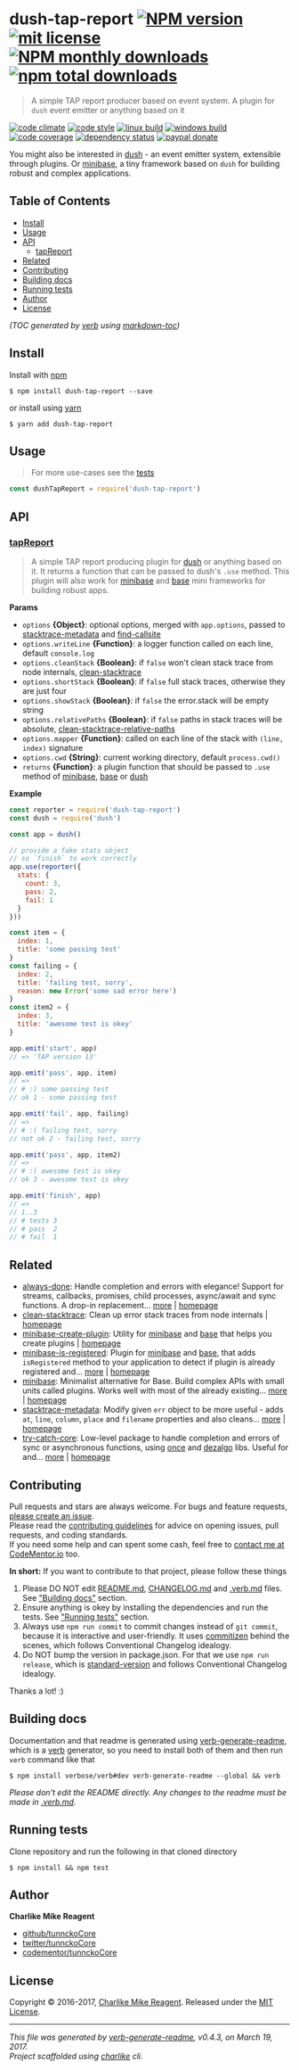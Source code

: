 # dush-tap-report [![NPM version](https://img.shields.io/npm/v/dush-tap-report.svg?style=flat)](https://www.npmjs.com/package/dush-tap-report) [![mit license][license-img]][license-url] [![NPM monthly downloads](https://img.shields.io/npm/dm/dush-tap-report.svg?style=flat)](https://npmjs.org/package/dush-tap-report) [![npm total downloads][downloads-img]][downloads-url]

> A simple TAP report producer based on event system. A plugin for `dush` event emitter or anything based on it

[![code climate][codeclimate-img]][codeclimate-url] 
[![code style][standard-img]][standard-url] 
[![linux build][travis-img]][travis-url] 
[![windows build][appveyor-img]][appveyor-url] 
[![code coverage][coverage-img]][coverage-url] 
[![dependency status][david-img]][david-url]
[![paypal donate][paypalme-img]][paypalme-url] 

You might also be interested in [dush][] - an event emitter system, extensible through plugins.
Or [minibase][], a tiny framework based on `dush` for building robust and complex applications.

## Table of Contents
- [Install](#install)
- [Usage](#usage)
- [API](#api)
  * [tapReport](#tapreport)
- [Related](#related)
- [Contributing](#contributing)
- [Building docs](#building-docs)
- [Running tests](#running-tests)
- [Author](#author)
- [License](#license)

_(TOC generated by [verb](https://github.com/verbose/verb) using [markdown-toc](https://github.com/jonschlinkert/markdown-toc))_

## Install
Install with [npm](https://www.npmjs.com/)

```
$ npm install dush-tap-report --save
```

or install using [yarn](https://yarnpkg.com)

```
$ yarn add dush-tap-report
```

## Usage
> For more use-cases see the [tests](test.js)

```js
const dushTapReport = require('dush-tap-report')
```

## API

### [tapReport](index.js#L93)
> A simple TAP report producing plugin for [dush][] or anything based on it. It returns a function that can be passed to dush's `.use` method. This plugin will also work for [minibase][] and [base][] mini frameworks for building robust apps.

**Params**

* `options` **{Object}**: optional options, merged with `app.options`, passed to [stacktrace-metadata][] and [find-callsite][]    
* `options.writeLine` **{Function}**: a logger function called on each line, default `console.log`    
* `options.cleanStack` **{Boolean}**: if `false` won't clean stack trace from node internals, [clean-stacktrace][]    
* `options.shortStack` **{Boolean}**: if `false` full stack traces, otherwise they are just four    
* `options.showStack` **{Boolean}**: if `false` the error.stack will be empty string    
* `options.relativePaths` **{Boolean}**: if `false` paths in stack traces will be absolute, [clean-stacktrace-relative-paths][]    
* `options.mapper` **{Function}**: called on each line of the stack with `(line, index)` signature    
* `options.cwd` **{String}**: current working directory, default `process.cwd()`    
* `returns` **{Function}**: a plugin function that should be passed to `.use` method of [minibase][], [base][] or [dush][]  

**Example**

```js
const reporter = require('dush-tap-report')
const dush = require('dush')

const app = dush()

// provide a fake stats object
// so `finish` to work correctly
app.use(reporter({
  stats: {
    count: 3,
    pass: 2,
    fail: 1
  }
}))

const item = {
  index: 1,
  title: 'some passing test'
}
const failing = {
  index: 2,
  title: 'failing test, sorry',
  reason: new Error('some sad error here')
}
const item2 = {
  index: 3,
  title: 'awesome test is okey'
}

app.emit('start', app)
// => 'TAP version 13'

app.emit('pass', app, item)
// =>
// # :) some passing test
// ok 1 - some passing test

app.emit('fail', app, failing)
// =>
// # :( failing test, sorry
// not ok 2 - failing test, sorry

app.emit('pass', app, item2)
// =>
// # :) awesome test is okey
// ok 3 - awesome test is okey

app.emit('finish', app)
// =>
// 1..3
// # tests 3
// # pass  2
// # fail  1
```

## Related
- [always-done](https://www.npmjs.com/package/always-done): Handle completion and errors with elegance! Support for streams, callbacks, promises, child processes, async/await and sync functions. A drop-in replacement… [more](https://github.com/hybridables/always-done#readme) | [homepage](https://github.com/hybridables/always-done#readme "Handle completion and errors with elegance! Support for streams, callbacks, promises, child processes, async/await and sync functions. A drop-in replacement for [async-done][] - pass 100% of its tests plus more")
- [clean-stacktrace](https://www.npmjs.com/package/clean-stacktrace): Clean up error stack traces from node internals | [homepage](https://github.com/tunnckocore/clean-stacktrace#readme "Clean up error stack traces from node internals")
- [minibase-create-plugin](https://www.npmjs.com/package/minibase-create-plugin): Utility for [minibase][] and [base][] that helps you create plugins | [homepage](https://github.com/node-minibase/minibase-create-plugin#readme "Utility for [minibase][] and [base][] that helps you create plugins")
- [minibase-is-registered](https://www.npmjs.com/package/minibase-is-registered): Plugin for [minibase][] and [base][], that adds `isRegistered` method to your application to detect if plugin is already registered and… [more](https://github.com/node-minibase/minibase-is-registered#readme) | [homepage](https://github.com/node-minibase/minibase-is-registered#readme "Plugin for [minibase][] and [base][], that adds `isRegistered` method to your application to detect if plugin is already registered and returns true or false if named plugin is already registered on the instance.")
- [minibase](https://www.npmjs.com/package/minibase): Minimalist alternative for Base. Build complex APIs with small units called plugins. Works well with most of the already existing… [more](https://github.com/node-minibase/minibase#readme) | [homepage](https://github.com/node-minibase/minibase#readme "Minimalist alternative for Base. Build complex APIs with small units called plugins. Works well with most of the already existing [base][] plugins.")
- [stacktrace-metadata](https://www.npmjs.com/package/stacktrace-metadata): Modify given `err` object to be more useful - adds `at`, `line`, `column`, `place` and `filename` properties and also cleans… [more](https://github.com/tunnckocore/stacktrace-metadata#readme) | [homepage](https://github.com/tunnckocore/stacktrace-metadata#readme "Modify given `err` object to be more useful - adds `at`, `line`, `column`, `place` and `filename` properties and also cleans stack traces.")
- [try-catch-core](https://www.npmjs.com/package/try-catch-core): Low-level package to handle completion and errors of sync or asynchronous functions, using [once][] and [dezalgo][] libs. Useful for and… [more](https://github.com/hybridables/try-catch-core#readme) | [homepage](https://github.com/hybridables/try-catch-core#readme "Low-level package to handle completion and errors of sync or asynchronous functions, using [once][] and [dezalgo][] libs. Useful for and used in higher-level libs such as [always-done][] to handle completion of anything.")

## Contributing
Pull requests and stars are always welcome. For bugs and feature requests, [please create an issue](https://github.com/tunnckoCore/dush-tap-report/issues/new).  
Please read the [contributing guidelines](CONTRIBUTING.md) for advice on opening issues, pull requests, and coding standards.  
If you need some help and can spent some cash, feel free to [contact me at CodeMentor.io](https://www.codementor.io/tunnckocore?utm_source=github&utm_medium=button&utm_term=tunnckocore&utm_campaign=github) too.

**In short:** If you want to contribute to that project, please follow these things

1. Please DO NOT edit [README.md](README.md), [CHANGELOG.md](CHANGELOG.md) and [.verb.md](.verb.md) files. See ["Building docs"](#building-docs) section.
2. Ensure anything is okey by installing the dependencies and run the tests. See ["Running tests"](#running-tests) section.
3. Always use `npm run commit` to commit changes instead of `git commit`, because it is interactive and user-friendly. It uses [commitizen][] behind the scenes, which follows Conventional Changelog idealogy.
4. Do NOT bump the version in package.json. For that we use `npm run release`, which is [standard-version][] and follows Conventional Changelog idealogy.

Thanks a lot! :)

## Building docs
Documentation and that readme is generated using [verb-generate-readme][], which is a [verb][] generator, so you need to install both of them and then run `verb` command like that

```
$ npm install verbose/verb#dev verb-generate-readme --global && verb
```

_Please don't edit the README directly. Any changes to the readme must be made in [.verb.md](.verb.md)._

## Running tests
Clone repository and run the following in that cloned directory

```
$ npm install && npm test
```

## Author
**Charlike Mike Reagent**

+ [github/tunnckoCore](https://github.com/tunnckoCore)
+ [twitter/tunnckoCore](https://twitter.com/tunnckoCore)
+ [codementor/tunnckoCore](https://codementor.io/tunnckoCore)

## License
Copyright © 2016-2017, [Charlike Mike Reagent](https://i.am.charlike.online). Released under the [MIT License](LICENSE).

***

_This file was generated by [verb-generate-readme](https://github.com/verbose/verb-generate-readme), v0.4.3, on March 19, 2017._  
_Project scaffolded using [charlike][] cli._

[always-done]: https://github.com/hybridables/always-done
[async-done]: https://github.com/gulpjs/async-done
[base]: https://github.com/node-base/base
[charlike]: https://github.com/tunnckocore/charlike
[commitizen]: https://github.com/commitizen/cz-cli
[dezalgo]: https://github.com/npm/dezalgo
[minibase]: https://github.com/node-minibase/minibase
[once]: https://github.com/isaacs/once
[standard-version]: https://github.com/conventional-changelog/standard-version
[verb-generate-readme]: https://github.com/verbose/verb-generate-readme
[verb]: https://github.com/verbose/verb

[license-url]: https://www.npmjs.com/package/dush-tap-report
[license-img]: https://img.shields.io/npm/l/dush-tap-report.svg

[downloads-url]: https://www.npmjs.com/package/dush-tap-report
[downloads-img]: https://img.shields.io/npm/dt/dush-tap-report.svg

[codeclimate-url]: https://codeclimate.com/github/tunnckoCore/dush-tap-report
[codeclimate-img]: https://img.shields.io/codeclimate/github/tunnckoCore/dush-tap-report.svg

[travis-url]: https://travis-ci.org/tunnckoCore/dush-tap-report
[travis-img]: https://img.shields.io/travis/tunnckoCore/dush-tap-report/master.svg?label=linux

[appveyor-url]: https://ci.appveyor.com/project/tunnckoCore/dush-tap-report
[appveyor-img]: https://img.shields.io/appveyor/ci/tunnckoCore/dush-tap-report/master.svg?label=windows

[coverage-url]: https://codecov.io/gh/tunnckoCore/dush-tap-report
[coverage-img]: https://img.shields.io/codecov/c/github/tunnckoCore/dush-tap-report/master.svg

[david-url]: https://david-dm.org/tunnckoCore/dush-tap-report
[david-img]: https://img.shields.io/david/tunnckoCore/dush-tap-report.svg

[standard-url]: https://github.com/feross/standard
[standard-img]: https://img.shields.io/badge/code%20style-standard-brightgreen.svg

[paypalme-url]: https://www.paypal.me/tunnckoCore
[paypalme-img]: https://img.shields.io/badge/paypal-donate-brightgreen.svg

[clean-stacktrace-relative-paths]: https://github.com/tunnckocore/clean-stacktrace-relative-paths
[clean-stacktrace]: https://github.com/tunnckocore/clean-stacktrace
[dush]: https://github.com/tunnckocore/dush
[find-callsite]: https://github.com/tunnckocore/find-callsite
[stacktrace-metadata]: https://github.com/tunnckocore/stacktrace-metadata